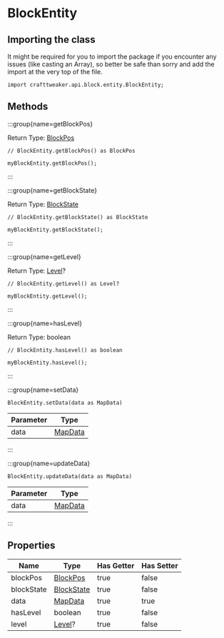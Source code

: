 # BlockEntity

## Importing the class

It might be required for you to import the package if you encounter any issues (like casting an Array), so better be safe than sorry and add the import at the very top of the file.
```zenscript
import crafttweaker.api.block.entity.BlockEntity;
```


## Methods

:::group{name=getBlockPos}

Return Type: [BlockPos](/vanilla/api/util/math/BlockPos)

```zenscript
// BlockEntity.getBlockPos() as BlockPos

myBlockEntity.getBlockPos();
```

:::

:::group{name=getBlockState}

Return Type: [BlockState](/vanilla/api/block/BlockState)

```zenscript
// BlockEntity.getBlockState() as BlockState

myBlockEntity.getBlockState();
```

:::

:::group{name=getLevel}

Return Type: [Level](/vanilla/api/world/Level)?

```zenscript
// BlockEntity.getLevel() as Level?

myBlockEntity.getLevel();
```

:::

:::group{name=hasLevel}

Return Type: boolean

```zenscript
// BlockEntity.hasLevel() as boolean

myBlockEntity.hasLevel();
```

:::

:::group{name=setData}

```zenscript
BlockEntity.setData(data as MapData)
```

| Parameter |                 Type                 |
|-----------|--------------------------------------|
| data      | [MapData](/vanilla/api/data/MapData) |


:::

:::group{name=updateData}

```zenscript
BlockEntity.updateData(data as MapData)
```

| Parameter |                 Type                 |
|-----------|--------------------------------------|
| data      | [MapData](/vanilla/api/data/MapData) |


:::


## Properties

|    Name    |                    Type                     | Has Getter | Has Setter |
|------------|---------------------------------------------|------------|------------|
| blockPos   | [BlockPos](/vanilla/api/util/math/BlockPos) | true       | false      |
| blockState | [BlockState](/vanilla/api/block/BlockState) | true       | false      |
| data       | [MapData](/vanilla/api/data/MapData)        | true       | true       |
| hasLevel   | boolean                                     | true       | false      |
| level      | [Level](/vanilla/api/world/Level)?          | true       | false      |

